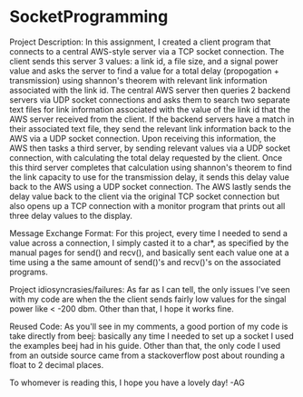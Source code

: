 # SocketProgramming

Project Description: In this assignment, I created a client program that connects to a central AWS-style server via a TCP socket connection.  The client sends this server 3 values: a link id, a file size, and a signal power value and asks the server to find a value for a total delay (propogation + transmission) using shannon's theorem with relevant link information associated with the link id.  The central AWS server then queries 2 backend servers via UDP socket connections and asks them to search two separate text files for link information associated with the value of the link id that the AWS server received from the client.  If the backend servers have a match in their associated text file, they send the relevant link information back to the AWS via a UDP socket connection.  Upon receiving this information, the AWS then tasks a third server, by sending relevant values via a UDP socket connection, with calculating the total delay requested by the client.  Once this third server completes that calculation using shannon's theorem to find the link capacity to use for the transmission delay, it sends this delay value back to the AWS using a UDP socket connection.  The AWS lastly sends the delay value back to the client via the original TCP socket connection but also opens up a TCP connection with a monitor program that prints out all three delay values to the display.

Message Exchange Format: For this project, every time I needed to send a value across a connection, I simply casted it to a char*, as specified by the manual pages for send() and recv(), and basically sent each value one at a time using a the same amount of send()'s and recv()'s on the associated programs.  

Project idiosyncrasies/failures: As far as I can tell, the only issues I've seen with my code are when the the client sends fairly low values for the singal power like < -200 dbm.  Other than that, I hope it works fine.  

Reused Code: As you'll see in my comments, a good portion of my code is take directly from beej:  basically any time I needed to set up a socket I used the examples beej had in his guide.  Other than that, the only code I used from an outside source came from a stackoverflow post about rounding a float to 2 decimal places.

To whomever is reading this, I hope you have a lovely day! -AG
